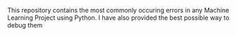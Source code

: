 This repository contains the most commonly occuring errors in any Machine Learning Project using Python.
I have also provided the best possible way to debug them
